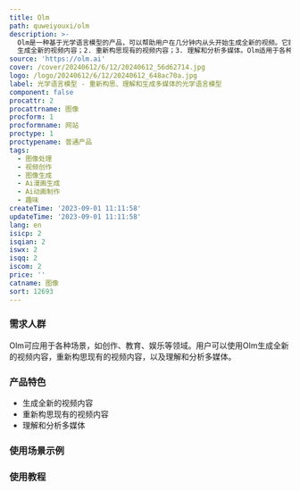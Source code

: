 ```yaml
---
title: Olm
path: quweiyouxi/olm
description: >-
  Olm是一种基于光学语言模型的产品，可以帮助用户在几分钟内从头开始生成全新的视频。它能够创建、重新构思和理解多媒体，并生成与用户要求相符的内容。Olm具有以下主要功能：1.
  生成全新的视频内容；2. 重新构思现有的视频内容；3. 理解和分析多媒体。Olm适用于各种场景，包括创作、教育、娱乐等领域。具体定价信息请访问官方网站。
source: 'https://olm.ai'
cover: /cover/20240612/6/12/20240612_56d62714.jpg
logo: /logo/20240612/6/12/20240612_648ac70a.jpg
label: 光学语言模型 - 重新构思、理解和生成多媒体的光学语言模型
component: false
procattr: 2
procattrname: 图像
procform: 1
procformname: 网站
proctype: 1
proctypename: 普通产品
tags:
  - 图像处理
  - 视频创作
  - 图像生成
  - Ai漫画生成
  - Ai动画制作
  - 趣味
createTime: '2023-09-01 11:11:58'
updateTime: '2023-09-01 11:11:58'
lang: en
isicp: 2
isqian: 2
iswx: 2
isqq: 2
iscom: 2
price: ''
catname: 图像
sort: 12693
---
```




### 需求人群
Olm可应用于各种场景，如创作、教育、娱乐等领域。用户可以使用Olm生成全新的视频内容，重新构思现有的视频内容，以及理解和分析多媒体。

### 产品特色
- 生成全新的视频内容
- 重新构思现有的视频内容
- 理解和分析多媒体

### 使用场景示例


### 使用教程


  
